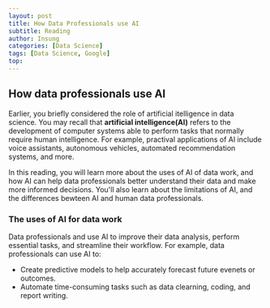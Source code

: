 ```yaml
---
layout: post
title: How Data Professionals use AI
subtitle: Reading
author: Insung
categories: [Data Science]
tags: [Data Science, Google]
top:
---
```

## How data professionals use AI

Earlier, you briefly considered the role of artificial itelligence in data science. You may recall that **artificial intelligence(AI)** refers to the development of computer systems able to perform tasks that normally require human intelligence. For example, practival applications of AI include voice assistants, autonomous vehicles, automated recommendation systems, and more.

In this reading, you will learn more about the uses of AI of data work, and how AI can help data professionals better understand their data and make more informed decisions. You'll also learn about the limitations of AI, and the differences bewteen AI and human data professionals. 

### The uses of AI for data work 

Data professionals and use AI to improve their data analysis, perform essential tasks, and streamline their workflow. For example, data professionals can use AI to:
- Create predictive models to help accurately forecast future evenets or outcomes.
- Automate time-consuming tasks such as data clearning, coding, and report writing.